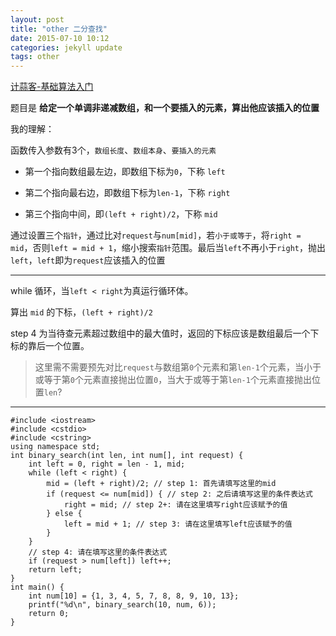 ```yaml
---
layout: post
title: "other 二分查找"
date: 2015-07-10 10:12
categories: jekyll update
tags: other
---
```


[计蒜客-基础算法入门](http://www.jisuanke.com/course/8/346)

题目是
**给定一个单调非递减数组，和一个要插入的元素，算出他应该插入的位置**

我的理解：

函数传入参数有3个，`数组长度`、`数组本身`、`要插入的元素`

* 第一个指向数组最左边，即数组下标为`0`，下称 `left`

* 第二个指向最右边，即数组下标为`len-1`，下称 `right`

* 第三个指向中间，即`(left + right)/2`，下称 `mid`
 
通过设置三个`指针`，通过比对`request`与`num[mid]`，若`小于或等于`，将`right = mid`，否则`left = mid + 1`，缩小搜索`指针`范围。最后当`left`不再小于`right`，抛出`left`，`left`即为`request`应该插入的位置

-------------------------------------

while 循环，当`left < right`为真运行循环体。

算出 `mid` 的下标，`(left + right)/2`

step 4 为当待查元素超过数组中的最大值时，返回的下标应该是数组最后一个下标的靠后一个位置。

> 这里需不需要预先对比`request`与数组第`0`个元素和第`len-1`个元素，当小于或等于第`0`个元素直接抛出位置`0`，当大于或等于第`len-1`个元素直接抛出位置`len`?

-------------------------------------

```
#include <iostream>
#include <cstdio>
#include <cstring>
using namespace std;
int binary_search(int len, int num[], int request) {
    int left = 0, right = len - 1, mid;
    while (left < right) {
        mid = (left + right)/2; // step 1: 首先请填写这里的mid
        if (request <= num[mid]) { // step 2: 之后请填写这里的条件表达式
            right = mid; // step 2+: 请在这里填写right应该赋予的值
        } else { 
            left = mid + 1; // step 3: 请在这里填写left应该赋予的值
        }
    }
    // step 4: 请在填写这里的条件表达式
    if (request > num[left]) left++;
    return left;
}
int main() {
    int num[10] = {1, 3, 4, 5, 7, 8, 8, 9, 10, 13};
    printf("%d\n", binary_search(10, num, 6));
    return 0;
}
```
